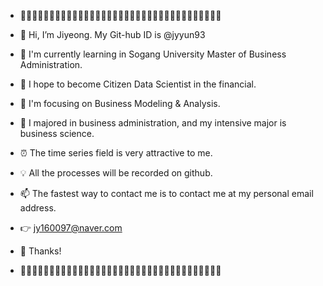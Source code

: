 - 💓🧡💛💚💙💜🤎🖤🤍💓🧡💛💚💙💜🤎🖤🤍💓🧡💛💚💙💜🤎🖤🤍💓🧡💛💚💙💜🤎🤍

- 👋 Hi, I’m Jiyeong. My Git-hub ID is @jyyun93
- 🌱 I'm currently learning in Sogang University Master of Business Administration.
- 🌹 I hope to become Citizen Data Scientist in the financial.
- 👀 I'm focusing on Business Modeling & Analysis. 
- 🎀 I majored in business administration, and my intensive major is business science.
- ⏰ The time series field is very attractive to me.
- 💡 All the processes will be recorded on github. 

- 📫 The fastest way to contact me is to contact me at my personal email address.
- 👉 jy160097@naver.com 
- 💋 Thanks!

- 💓🧡💛💚💙💜🤎🖤🤍💓🧡💛💚💙💜🤎🖤🤍💓🧡💛💚💙💜🤎🖤🤍💓🧡💛💚💙💜🤎🤍

<!---
jyyun93/jyyun93 is a ✨ special ✨ repository because its `README.md` (this file) appears on your GitHub profile.
You can click the Preview link to take a look at your changes.
--->
